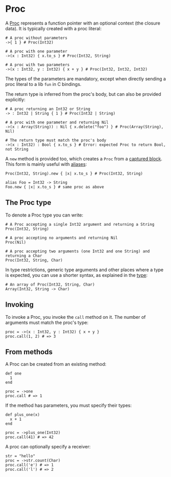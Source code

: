 # Proc

A [Proc](https://crystal-lang.org/api/Proc.html) represents a function pointer with an optional context (the closure data). It is typically created with a proc literal:

```crystal
# A proc without parameters
->{ 1 } # Proc(Int32)

# A proc with one parameter
->(x : Int32) { x.to_s } # Proc(Int32, String)

# A proc with two parameters
->(x : Int32, y : Int32) { x + y } # Proc(Int32, Int32, Int32)
```

The types of the parameters are mandatory, except when directly sending a proc literal to a lib `fun` in C bindings.

The return type is inferred from the proc's body, but can also be provided explicitly:

```
# A proc returning an Int32 or String
-> : Int32 | String { 1 } # Proc(Int32 | String)

# A proc with one parameter and returning Nil
->(x : Array(String)) : Nil { x.delete("foo") } # Proc(Array(String), Nil)

# The return type must match the proc's body
->(x : Int32) : Bool { x.to_s } # Error: expected Proc to return Bool, not String
```

A `new` method is provided too, which creates a `Proc` from a [captured block](../capturing_blocks.md). This form is mainly useful with [aliases](../alias.md):

```crystal
Proc(Int32, String).new { |x| x.to_s } # Proc(Int32, String)

alias Foo = Int32 -> String
Foo.new { |x| x.to_s } # same proc as above
```

## The Proc type

To denote a Proc type you can write:

```crystal
# A Proc accepting a single Int32 argument and returning a String
Proc(Int32, String)

# A proc accepting no arguments and returning Nil
Proc(Nil)

# A proc accepting two arguments (one Int32 and one String) and returning a Char
Proc(Int32, String, Char)
```

In type restrictions, generic type arguments and other places where a type is expected, you can use a shorter syntax, as explained in the [type](../type_grammar.md):

```crystal
# An array of Proc(Int32, String, Char)
Array(Int32, String -> Char)
```

## Invoking

To invoke a Proc, you invoke the `call` method on it. The number of arguments must match the proc's type:

```crystal
proc = ->(x : Int32, y : Int32) { x + y }
proc.call(1, 2) # => 3
```

## From methods

A Proc can be created from an existing method:

```crystal
def one
  1
end

proc = ->one
proc.call # => 1
```

If the method has parameters, you must specify their types:

```crystal
def plus_one(x)
  x + 1
end

proc = ->plus_one(Int32)
proc.call(41) # => 42
```

A proc can optionally specify a receiver:

```crystal
str = "hello"
proc = ->str.count(Char)
proc.call('e') # => 1
proc.call('l') # => 2
```
